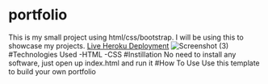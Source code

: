 # portfolio
This is my small project using html/css/bootstrap. I will be using this to showcase my projects. 
[Live Heroku Deployment](https://portfolio1-josemarciel.herokuapp.com/)
![Screenshot (3)](https://user-images.githubusercontent.com/90433935/138802746-7b204097-f06e-4ce4-91f6-c167f376b1fc.png)
#Technologies Used 
-HTML
-CSS
#Instillation
No need to install any software, just open up index.html and run it
#How To Use
Use this template to build your own portfolio

